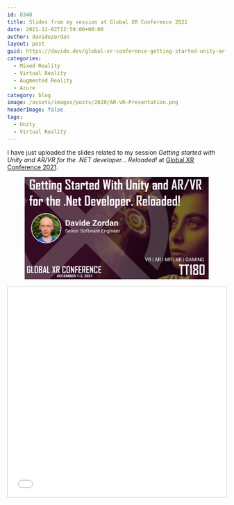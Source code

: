 ```yaml
---
id: 8340
title: Slides from my session at Global XR Conference 2021
date: 2021-12-02T12:59:00+00:00
author: davidezordan
layout: post
guid: https://davide.dev/global-xr-conference-getting-started-unity-ar-vr-reloaded.
categories:
  - Mixed Reality
  - Virtual Reality
  - Augmented Reality
  - Azure
category: blog
image: /assets/images/posts/2020/AR-VR-Presentation.png
headerImage: false
tags:
  - Unity
  - Virtual Reality
---
```

<p style="text-align: left;">I have just uploaded the slides related to my session <em>Getting started with Unity and AR/VR for the .NET developer... Reloaded!</em> at <a href="https://globalxrconference.com/" target="_blank" rel="noopener">Global XR Conference 2021</a>.
</p>

<figure><img src="../assets/images/posts/2021/12/GlobalXRConferenceTT180.png" width="595" /></figure>

<p align="center">
<iframe src="//www.slideshare.net/slideshow/embed_code/key/JQkvam5dqVepO" width="595" height="485" frameborder="0" marginwidth="0" marginheight="0" scrolling="no" style="border:1px solid #CCC; border-width:1px; margin-bottom:5px; max-width: 100%;" allowfullscreen>
</iframe>
</p>